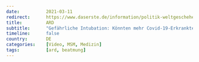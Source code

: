 ```yaml
---
date:          2021-03-11
redirect:      https://www.daserste.de/information/politik-weltgeschehen/monitor/videosextern/gefaehrliche-intubation-koennten-mehr-covid-19-erkrankte-ueberleben-100.html
title:         ARD
subtitle:      "Gefährliche Intubation: Könnten mehr Covid-19-Erkrankte überleben?"
timeline:      false
country:       DE
categories:    [Video, MSM, Medizin]
tags:          [ard, beatmung]
---
```

